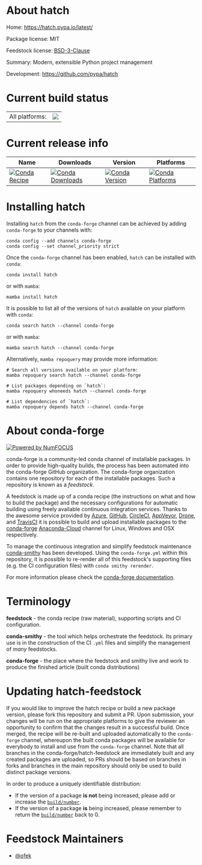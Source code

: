 About hatch
===========

Home: https://hatch.pypa.io/latest/

Package license: MIT

Feedstock license: [BSD-3-Clause](https://github.com/conda-forge/hatch-feedstock/blob/main/LICENSE.txt)

Summary: Modern, extensible Python project management

Development: https://github.com/pypa/hatch

Current build status
====================


<table><tr><td>All platforms:</td>
    <td>
      <a href="https://dev.azure.com/conda-forge/feedstock-builds/_build/latest?definitionId=16673&branchName=main">
        <img src="https://dev.azure.com/conda-forge/feedstock-builds/_apis/build/status/hatch-feedstock?branchName=main">
      </a>
    </td>
  </tr>
</table>

Current release info
====================

| Name | Downloads | Version | Platforms |
| --- | --- | --- | --- |
| [![Conda Recipe](https://img.shields.io/badge/recipe-hatch-green.svg)](https://anaconda.org/conda-forge/hatch) | [![Conda Downloads](https://img.shields.io/conda/dn/conda-forge/hatch.svg)](https://anaconda.org/conda-forge/hatch) | [![Conda Version](https://img.shields.io/conda/vn/conda-forge/hatch.svg)](https://anaconda.org/conda-forge/hatch) | [![Conda Platforms](https://img.shields.io/conda/pn/conda-forge/hatch.svg)](https://anaconda.org/conda-forge/hatch) |

Installing hatch
================

Installing `hatch` from the `conda-forge` channel can be achieved by adding `conda-forge` to your channels with:

```
conda config --add channels conda-forge
conda config --set channel_priority strict
```

Once the `conda-forge` channel has been enabled, `hatch` can be installed with `conda`:

```
conda install hatch
```

or with `mamba`:

```
mamba install hatch
```

It is possible to list all of the versions of `hatch` available on your platform with `conda`:

```
conda search hatch --channel conda-forge
```

or with `mamba`:

```
mamba search hatch --channel conda-forge
```

Alternatively, `mamba repoquery` may provide more information:

```
# Search all versions available on your platform:
mamba repoquery search hatch --channel conda-forge

# List packages depending on `hatch`:
mamba repoquery whoneeds hatch --channel conda-forge

# List dependencies of `hatch`:
mamba repoquery depends hatch --channel conda-forge
```


About conda-forge
=================

[![Powered by
NumFOCUS](https://img.shields.io/badge/powered%20by-NumFOCUS-orange.svg?style=flat&colorA=E1523D&colorB=007D8A)](https://numfocus.org)

conda-forge is a community-led conda channel of installable packages.
In order to provide high-quality builds, the process has been automated into the
conda-forge GitHub organization. The conda-forge organization contains one repository
for each of the installable packages. Such a repository is known as a *feedstock*.

A feedstock is made up of a conda recipe (the instructions on what and how to build
the package) and the necessary configurations for automatic building using freely
available continuous integration services. Thanks to the awesome service provided by
[Azure](https://azure.microsoft.com/en-us/services/devops/), [GitHub](https://github.com/),
[CircleCI](https://circleci.com/), [AppVeyor](https://www.appveyor.com/),
[Drone](https://cloud.drone.io/welcome), and [TravisCI](https://travis-ci.com/)
it is possible to build and upload installable packages to the
[conda-forge](https://anaconda.org/conda-forge) [Anaconda-Cloud](https://anaconda.org/)
channel for Linux, Windows and OSX respectively.

To manage the continuous integration and simplify feedstock maintenance
[conda-smithy](https://github.com/conda-forge/conda-smithy) has been developed.
Using the ``conda-forge.yml`` within this repository, it is possible to re-render all of
this feedstock's supporting files (e.g. the CI configuration files) with ``conda smithy rerender``.

For more information please check the [conda-forge documentation](https://conda-forge.org/docs/).

Terminology
===========

**feedstock** - the conda recipe (raw material), supporting scripts and CI configuration.

**conda-smithy** - the tool which helps orchestrate the feedstock.
                   Its primary use is in the construction of the CI ``.yml`` files
                   and simplify the management of *many* feedstocks.

**conda-forge** - the place where the feedstock and smithy live and work to
                  produce the finished article (built conda distributions)


Updating hatch-feedstock
========================

If you would like to improve the hatch recipe or build a new
package version, please fork this repository and submit a PR. Upon submission,
your changes will be run on the appropriate platforms to give the reviewer an
opportunity to confirm that the changes result in a successful build. Once
merged, the recipe will be re-built and uploaded automatically to the
`conda-forge` channel, whereupon the built conda packages will be available for
everybody to install and use from the `conda-forge` channel.
Note that all branches in the conda-forge/hatch-feedstock are
immediately built and any created packages are uploaded, so PRs should be based
on branches in forks and branches in the main repository should only be used to
build distinct package versions.

In order to produce a uniquely identifiable distribution:
 * If the version of a package **is not** being increased, please add or increase
   the [``build/number``](https://docs.conda.io/projects/conda-build/en/latest/resources/define-metadata.html#build-number-and-string).
 * If the version of a package **is** being increased, please remember to return
   the [``build/number``](https://docs.conda.io/projects/conda-build/en/latest/resources/define-metadata.html#build-number-and-string)
   back to 0.

Feedstock Maintainers
=====================

* [@ofek](https://github.com/ofek/)

